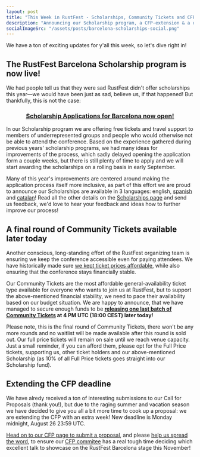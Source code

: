 ```yaml
---
layout: post
title: "This Week in RustFest - Scholarships, Community Tickets and CFPs"
description: "Announcing our Scholarship program, a CFP-extension & a one last round of Community Tickets"
socialImageSrc: "/assets/posts/barcelona-scholarships-social.png"
---
```


We have a ton of exciting updates for y'all this week, so let's dive right in!

## The RustFest Barcelona Scholarship program is now live!

We had people tell us that they were sad RustFest didn't offer scholarships this year—we would have been just as sad, believe us, if that happened! But thankfully, this is not the case:

<h3 style="text-align: center">
  <a href="https://barcelona.rustfest.eu/scholarships/" style="opacity: 1">
    Scholarship Applications for Barcelona now open!
  </a>
</h3>

In our Scholarship program we are offering free tickets and travel support to members of underrepresented groups and people who would otherwise not be able to attend the conference. Based on the experience gathered during previous years' scholarship programs, we had many ideas for improvements of the process, which sadly delayed opening the application form a couple weeks, but there is still plenty of time to apply and we will start awarding the scholarships on a rolling basis in early September.

Many of this year's improvements are centered around making the application process itself more inclusive, as part of this effort we are proud to announce our Scholarships are available in 3 languages: english, [spanish](https://barcelona.rustfest.eu/scholarships/es/) and [catalan](https://barcelona.rustfest.eu/scholarships/ca/)! Read all the other details on the [Scholarships page](https://barcelona.rustfest.eu/scholarships/) and send us feedback, we'd love to hear your feedback and ideas how to further improve our process!


## A final round of Community Tickets available later today

Another conscious, long-standing effort of the RustFest organizing team is ensuring we keep the conference accessible even for paying attendees. We have historically made sure [we kept ticket prices affordable](https://barcelona.rustfest.eu/tickets/), while also ensuring that the conference stays financially stable.

Our Community Tickets are the most affordable general-availability ticket type available for everyone who wants to join us at RustFest, but to support the above-mentioned financial stability, we need to pace their availability based on our budget situation. We are happy to announce, that we have managed to secure enough funds to be **[releasing one last batch of Community Tickets](https://ti.to/rustfest/barcelona2019/) at 4 PM UTC (18:00 CEST) later today!**

Please note, this is the final round of Community Tickets, there won't be any more rounds and no waitlist will be made available after this round is sold out. Our full price tickets will remain on sale until we reach venue capacity. Just a small reminder, if you can afford them, please opt for the Full Price tickets, supporting us, other ticket holders and our above-mentioned Scholarship (as 10% of all Full Price tickets goes straight into our Scholarship fund).


## Extending the CFP deadline

We have alredy received a ton of interesting submissions to our Call for Proposals (thank you!), but due to the raging summer and vacation season we have decided to give you all a bit more time to cook up a proposal: we are extending the CFP with an extra week! New deadline is Monday midnight, August 26 23:59 UTC.

[Head on to our CFP page to submit a proposal](https://cfp.rustfest.eu/events/rustfest-barcelona-2019), and please [help us spread the word](https://twitter.com/RustFest/status/1153566837386481664), to ensure our [CFP commitee](https://barcelona.rustfest.eu/cfp-committee/) has a real tough time deciding which excellent talk to showcase on the RustFest Barcelona stage this November!
